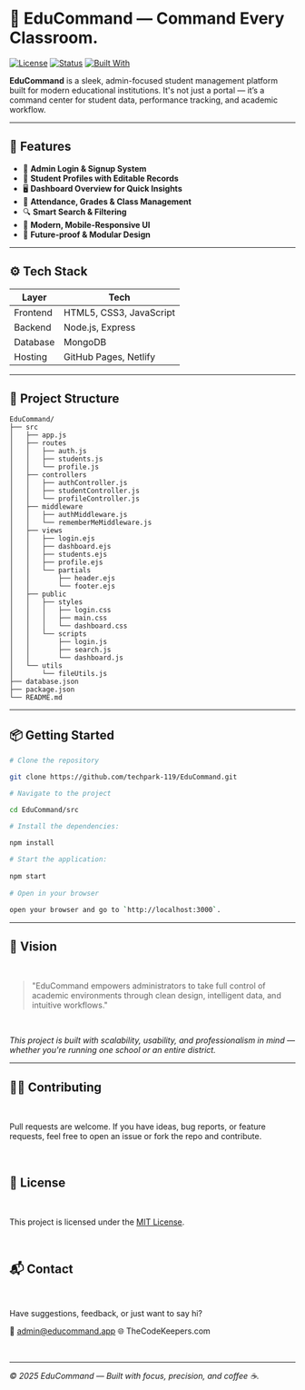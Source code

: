 # 🧠 EduCommand — Command Every Classroom.

[![License](https://img.shields.io/badge/license-MIT-green.svg)](LICENSE)
[![Status](https://img.shields.io/badge/status-in%20development-orange)]()
[![Built With](https://img.shields.io/badge/Built%20With-HTML%2FCSS%2FJS-blue)]()

**EduCommand** is a sleek, admin-focused student management platform built for modern educational institutions. It's not just a portal — it’s a command center for student data, performance tracking, and academic workflow.

---

## 🚀 Features

- 🔐 **Admin Login & Signup System**
- 👤 **Student Profiles with Editable Records**
- 🖥️ **Dashboard Overview for Quick Insights**
- 🧾 **Attendance, Grades & Class Management**
- 🔍 **Smart Search & Filtering**
- 🎯 **Modern, Mobile-Responsive UI**
- 💬 **Future-proof & Modular Design**

---

## ⚙️ Tech Stack

| Layer        | Tech                         |
|--------------|------------------------------|
| Frontend     | HTML5, CSS3, JavaScript      |
| Backend      | Node.js, Express             |
| Database     | MongoDB                      |
| Hosting      | GitHub Pages, Netlify        |

---

## 📁 Project Structure
```
EduCommand/
├── src
│   ├── app.js
│   ├── routes
│   │   ├── auth.js
│   │   ├── students.js
│   │   └── profile.js
│   ├── controllers
│   │   ├── authController.js
│   │   ├── studentController.js
│   │   └── profileController.js
│   ├── middleware
│   │   ├── authMiddleware.js
│   │   └── rememberMeMiddleware.js
│   ├── views
│   │   ├── login.ejs
│   │   ├── dashboard.ejs
│   │   ├── students.ejs
│   │   ├── profile.ejs
│   │   └── partials
│   │       ├── header.ejs
│   │       └── footer.ejs
│   ├── public
│   │   ├── styles
│   │   │   ├── login.css
│   │   │   ├── main.css
│   │   │   └── dashboard.css
│   │   └── scripts
│   │       ├── login.js
│   │       ├── search.js
│   │       └── dashboard.js
│   └── utils
│       └── fileUtils.js
├── database.json
├── package.json
└── README.md
```
---

## 📦 Getting Started

```bash
# Clone the repository

git clone https://github.com/techpark-119/EduCommand.git

# Navigate to the project

cd EduCommand/src

# Install the dependencies:

npm install
  
# Start the application:
  
npm start
 
# Open in your browser

open your browser and go to `http://localhost:3000`.
```
---

## 🧭 Vision

<br>

> "EduCommand empowers administrators to take full control of academic environments through clean design, intelligent data, and intuitive workflows."

<br>

_This project is built with scalability, usability, and professionalism in mind — whether you're running one school or an entire district._

---


## 🧑‍💻 Contributing
<br>

Pull requests are welcome. If you have ideas, bug reports, or feature requests, feel free to open an issue or fork the repo and contribute.


<br>

## 📄 License
<br>

This project is licensed under the [MIT License](mit.edu.org).


<br>

## 📬 Contact
<br>

Have suggestions, feedback, or just want to say hi?

📧 admin@educommand.app
🌐 TheCodeKeepers.com

<br>

---

_© 2025 EduCommand — Built with focus, precision, and coffee ☕._
